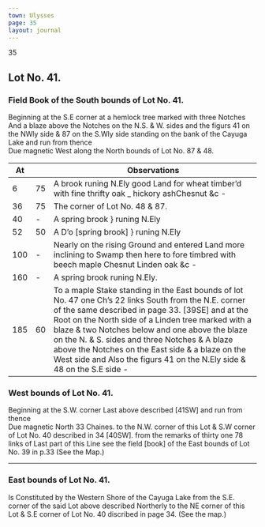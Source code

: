 ```yaml
---
town: Ulysses
page: 35
layout: journal
---
```


35

## Lot No. 41.

### Field Book of the South bounds of Lot No. 41.

Beginning at the S.E corner at a hemlock tree marked with three Notches And a blaze above the Notches on the N.S. & W. sides and the figurs 41 on the NWly side & 87 on the S.Wly side standing on the bank of the Cayuga Lake and run from thence \
Due magnetic West along the North bounds of Lot No. 87 & 48.

| At |    | Observations |
| -- | -- | ------------ |
| 6 | 75 | A brook runing N.Ely good Land for wheat timber’d with fine thrifty oak _ hickory ashChesnut &c -
| 36 | 75 | The corner of Lot No. 48 & 87.
| 40 | - | A spring brook } runing N.Ely
| 52 | 50 | A D’o [spring brook] } runing  N.Ely
| 100 | - | Nearly on the rising Ground and entered Land more inclining to Swamp then here to fore timbred with beech maple Chesnut Linden oak &c -
| 160 | - | A spring brook runing N.Ely.
| 185 | 60 | To a maple Stake standing in the East bounds of lot No. 47 one Ch’s 22 links South from the N.E. corner of the same described in page 33. [39SE] and at the Root on the North side of a Linden tree marked with a blaze & two Notches below and one above the blaze on the N. & S. sides and three Notches & A blaze above the Notches on the East side & a blaze on the West side and Also the figurs 41 on the N.Ely side & 48 on the S.E side -

### West bounds of Lot No. 41.

Beginning at the S.W. corner Last above described [41SW] and run from thence \
Due magnetic North 33 Chaines. to the N.W. corner of this Lot & S.W corner of Lot No. 40 described in 34 [40SW]. from the remarks of thirty one 78 links of Last part of this Line see the field [book] of the East bounds of Lot No. 39 in p.33  (See the Map.)

---

### East bounds of Lot No. 41.

Is Constituted by the Western Shore of the Cayuga Lake from the S.E. corner of the said Lot above described Northerly to the NE corner of this Lot & S.E corner of Lot No. 40 discribed in page 34. (See the map.)
